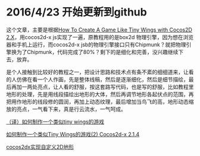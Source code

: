 # 2016/4/23 开始更新到github

这个文章，主要是根据[How To Create A Game Like Tiny Wings with Cocos2D 2.X](https://www.raywenderlich.com/32958/how-to-create-a-game-like-tiny-wings-with-cocos2d-2-x-part-2)，用cocos2d-x js实现了一遍，原教程用的是box2d 物理引擎，因为想在浏览器和手机上运行，而cocos2d-x jsb的物理引擎接口只有Chipmunk？就把物理引擎换为了Chipmunk，代码完成了80%？剩下的是细化和完善，没兴趣继续下去，放弃。

是个人接触到比较好的教程之一，把设计思路和技术点有条不紊的细细道来，让看的人仿佛在看一个人作画，先是整体线稿，然后是逐渐细化，然后是细节描绘，最后再加一两处亮点，让人看的舒服，按这套路写代码，也是写的舒服，比如教程里地形的处理，先是用线段描绘出地形的大体，然后再调节地形各起伏点的范围，再把用作地形的线段修的圆润，再加上动态纹理，最后增加当鸟飞的高，地形动态缩放的亮点，一气看下来，真是行云流水，一气呵成。

[（译）如何制作一个类似tiny wings的游戏](http://www.cnblogs.com/zilongshanren/archive/2011/07/01/2095489.html)

[如何制作一个类似Tiny Wings的游戏(2) Cocos2d-x 2.1.4](http://blog.csdn.net/akof1314/article/details/9293797)

[cocos2dx实现自定义2D地形](http://blog.csdn.net/z104207/article/details/44591865)


